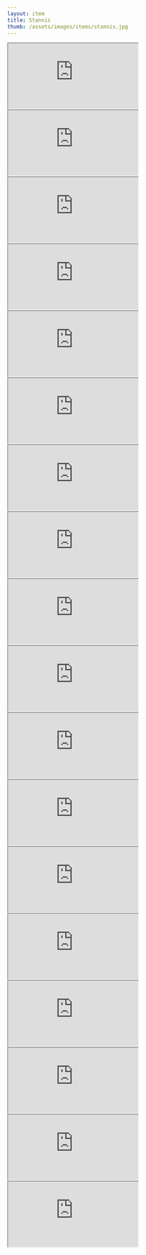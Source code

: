 ```yaml
---
layout: item
title: Stannis
thumb: /assets/images/items/stannis.jpg
---
```

<iframe src="http://magic-items.herokuapp.com/item/embed/hk622bd"></iframe>
<iframe src="http://magic-items.herokuapp.com/item/embed/7w3hzfh"></iframe>
<iframe src="http://magic-items.herokuapp.com/item/embed/3tvnx2i"></iframe>
<iframe src="http://magic-items.herokuapp.com/item/embed/czjqcs5"></iframe>
<iframe src="http://magic-items.herokuapp.com/item/embed/garodl7"></iframe>

<iframe src="http://magic-items.herokuapp.com/item/embed/h6a5yqf"></iframe>
<iframe src="http://magic-items.herokuapp.com/item/embed/wbdptd6"></iframe>
<iframe src="http://magic-items.herokuapp.com/item/embed/w6ap5ba"></iframe>
<iframe src="http://magic-items.herokuapp.com/item/embed/66vqsk6"></iframe>
<iframe src="http://magic-items.herokuapp.com/item/embed/peztozm"></iframe>

<iframe src="http://magic-items.herokuapp.com/item/embed/ibtbfdy"></iframe>
<iframe src="http://magic-items.herokuapp.com/item/embed/h6s2nq6"></iframe>
<iframe src="http://magic-items.herokuapp.com/item/embed/gumstji"></iframe>
<iframe src="http://magic-items.herokuapp.com/item/embed/kg4qyfz"></iframe>
<iframe src="http://magic-items.herokuapp.com/item/embed/h7xtsyy"></iframe>

<iframe src="http://magic-items.herokuapp.com/item/embed/lcbsavt"></iframe>
<iframe src="http://magic-items.herokuapp.com/item/embed/t7dqdo6"></iframe>
<iframe src="http://magic-items.herokuapp.com/item/embed/etybwsi"></iframe>

